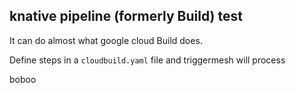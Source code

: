 ## knative pipeline (formerly Build) test

It can do almost what google cloud Build does.

Define steps in a `cloudbuild.yaml` file and triggermesh will process

boboo
